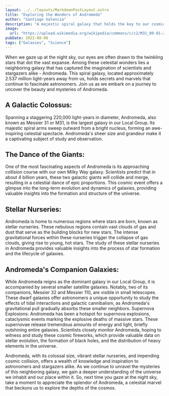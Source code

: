 ```yaml
---
layout: ../../layouts/MarkdownPostLayout.astro
title: "Exploring the Wonders of Andromeda"
author: "Santiago Valencia"
description: "A majestic spiral galaxy that holds the key to our cosmic destiny."
image:
  url: "https://upload.wikimedia.org/wikipedia/commons/c/c2/M31_09-01-2011_%28cropped%29.jpg"
pubDate: 2022-08-08
tags: ["Galaxies", "Science"]
---
```


When we gaze up at the night sky, our eyes are often drawn to the twinkling stars that dot the vast expanse. Among these celestial wonders lies a neighboring galaxy that has captured the imagination of scientists and stargazers alike - Andromeda. This spiral galaxy, located approximately 2.537 million light-years away from us, holds secrets and marvels that continue to fascinate astronomers. Join us as we embark on a journey to uncover the beauty and mysteries of Andromeda.

## A Galactic Colossus:

Spanning a staggering 220,000 light-years in diameter, Andromeda, also known as Messier 31 or M31, is the largest galaxy in our Local Group. Its majestic spiral arms sweep outward from a bright nucleus, forming an awe-inspiring celestial spectacle. Andromeda's sheer size and grandeur make it a captivating subject of study and observation.

## The Dance of the Giants:

One of the most fascinating aspects of Andromeda is its approaching collision course with our own Milky Way galaxy. Scientists predict that in about 4 billion years, these two galactic giants will collide and merge, resulting in a celestial dance of epic proportions. This cosmic event offers a glimpse into the long-term evolution and dynamics of galaxies, providing valuable insights into the formation and structure of the universe.

## Stellar Nurseries:

Andromeda is home to numerous regions where stars are born, known as stellar nurseries. These nebulous regions contain vast clouds of gas and dust that serve as the building blocks for new stars. The intense gravitational forces within these nurseries trigger the collapse of gas clouds, giving rise to young, hot stars. The study of these stellar nurseries in Andromeda provides valuable insights into the process of star formation and the lifecycle of galaxies.

## Andromeda's Companion Galaxies:

While Andromeda reigns as the dominant galaxy in our Local Group, it is accompanied by several smaller satellite galaxies. Notably, two of its companions, Messier 32 and Messier 110, are visible in small telescopes. These dwarf galaxies offer astronomers a unique opportunity to study the effects of tidal interactions and galactic cannibalism, as Andromeda's gravitational pull gradually absorbs these smaller neighbors.
Supernova Explosions:
Andromeda has been a hotspot for supernova explosions, cataclysmic events marking the explosive deaths of massive stars. These supernovae release tremendous amounts of energy and light, briefly outshining entire galaxies. Scientists closely monitor Andromeda, hoping to witness and study these cosmic fireworks, which provide valuable data on stellar evolution, the formation of black holes, and the distribution of heavy elements in the universe.

Andromeda, with its colossal size, vibrant stellar nurseries, and impending cosmic collision, offers a wealth of knowledge and inspiration to astronomers and stargazers alike. As we continue to unravel the mysteries of this neighboring galaxy, we gain a deeper understanding of the universe we inhabit and our place within it. So, next time you gaze at the night sky, take a moment to appreciate the splendor of Andromeda, a celestial marvel that beckons us to explore the depths of the cosmos.
